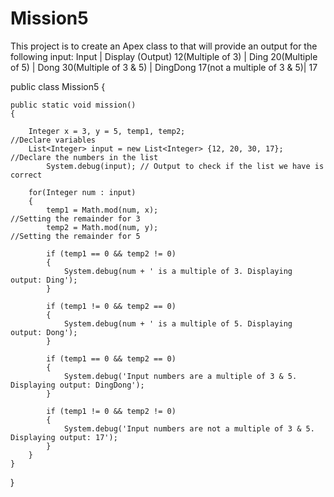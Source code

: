 # Mission5
This project is to create an Apex class to that will provide an output for the following input:
Input                      | Display (Output)
12(Multiple of 3)          | Ding
20(Multiple of 5)          | Dong
30(Multiple of 3 & 5)      | DingDong
17(not a multiple of 3 & 5)| 17

public class Mission5 
{

    public static void mission() 
    {
        
        Integer x = 3, y = 5, temp1, temp2;                         //Declare variables
        List<Integer> input = new List<Integer> {12, 20, 30, 17};   //Declare the numbers in the list
        	System.debug(input); // Output to check if the list we have is correct
        
        for(Integer num : input) 
        {
            temp1 = Math.mod(num, x);                               //Setting the remainder for 3
            temp2 = Math.mod(num, y);                               //Setting the remainder for 5
            
            if (temp1 == 0 && temp2 != 0) 
            {
                System.debug(num + ' is a multiple of 3. Displaying output: Ding');
            }
            
            if (temp1 != 0 && temp2 == 0) 
            {
                System.debug(num + ' is a multiple of 5. Displaying output: Dong');
            }
            
            if (temp1 == 0 && temp2 == 0) 
            {
                System.debug('Input numbers are a multiple of 3 & 5. Displaying output: DingDong');
            } 
            
            if (temp1 != 0 && temp2 != 0) 
            {
                System.debug('Input numbers are not a multiple of 3 & 5. Displaying output: 17');
            } 
        }
    }
}
